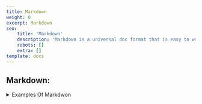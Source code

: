 ```yaml
---
title: Markdown
weight: 0
excerpt: Markdown
seo:
    title: 'Markdown'
    description: 'Markdown is a universal doc format that is easy to write and easy to add to a version control system'
    robots: []
    extra: []
template: docs
---
```



## Markdown:

<details>

<summary> Examples Of Markdwon
</summary>

# Heading

## Sub-heading

> Blockquote

- List item 1
- List item 2
- List item 3

1. Ordered list item 1
2. Ordered list item 2
3. Ordered list item 3

![Image](https://placehold.it/100x100)

\`\`\`
const foo = 'bar';
\`\`\`

[Link](https://example.com)

![Image](https://placehold.it/100x100)

\`\`\`
const foo = 'bar';
\`\`\`

[Link](https://example.com)

![Image](https://placehold.it/100x100)

\`\`\`
const foo = 'bar';
\`\`\`

[Link](https://example.com)

![Image](https://placehold.it/100x100)

\`\`\`
const foo = 'bar';
\`\`\`

[Link](https://example.com)

![Image](https://placehold.it/100x100)

\`\`\`
const foo = 'bar';
\`\`\`

[Link](https://example.com)

![Image](https://placehold.it/100x100)

\`\`\`
const foo = 'bar';
\`\`\`

[Link](https://example.com)

![Image](https://placehold.it/100x100)

\`\`\`
const foo = 'bar';
\`\`\`

[Link](https://example.com)

![Image](https://placehold.it/100x100)

\`\`\`
const foo = 'bar';
\`\`\`

[Link](https://example.com)

![Image](https://placehold.it/100x100)

\`\`\`
const foo = 'bar';
\

=======


# Markdown

Markdown is a simple and easy to use syntax for creating formatted text. It is a superset of [CommonMark](https://commonmark.org/) and [GitHub Flavored Markdown](https://github.github.com/gfm/).

## Headings

Headings are created with the `#` character.

```
# Heading
```

## Sub-Headings

Sub-headings are created with the `##` character.

```
## Sub-Heading
```

## Sub-Sub-Headings

Sub-sub-headings are created with the `###` character.

```
### Sub-Sub-Heading
```

## Lists

Lists are created with the `*` character.

```
* List item
```

## Code

Code is created with the `` character.

```
`code`
```

## Links

Links are created with the `[text](url)` format.

```
[link](https://www.example.com)
```

## Images

Images are created with the `![alt text](url)` format.

```
![alt text](https://www.example.com/image.jpg)
```

## Emphasis

Emphasis is created with the `*` or `_` character.

```
*emphasized*
_emphasized_
```

## Strong

Strong is created with the `**` or `__` character.

```
**strong**
__strong__
```

## Inline Code

Inline code is created with the `\` character.

```
\`\`\`
code
\`\`\`
```

## Blockquote

Blockquotes are created with the `>` character.

```
> Blockquote
```

## Horizontal Rule

Horizontal rules are created with the `---` or `***` character.

```
---
***
```

## Table

Tables are created

=======

# Markdown

Markdown is a simple text formatting syntax that is easy to learn and use.

## Syntax

Here is a simple example of some Markdown:

```
This is a paragraph.

This is a second paragraph.
```

Markdown is easy to learn. It is easy to use.

## Examples

Here are some examples of Markdown:

* This is a list item.

* This is a list item.

* This is a list item.

## Lists

Here is a list:

* List item 1
* List item 2

## Emphasis

Here is some _emphasis_:

Here is some **strong emphasis**:

Here is some `code`.

Here is some `code`.

## Links

Here is a [link](http://www.example.com).

Here is an inline image: ![alt text](http://www.example.com/image.jpg)

Here is an inline image: ![alt text](http://www.example.com/image.jpg)

## Images

Here is an inline image: ![alt text](http://www.example.com/image.jpg)

Here is an inline image: ![alt text](http://www.example.com/image.jpg)

## Blockquotes

Here is a blockquote:

> This is a blockquote.

> This is a second paragraph in the blockquote.

Here is a blockquote with two paragraphs:

> This is a blockquote.
>
> This is a second paragraph in the blockquote.

## Code

Here is some code:

```
This is a code block.

This is a second paragraph in the code block.
```

## Horizontal Rule

Here is a horizontal rule:

---

## Tables

Here is a table:

| Tables        | Are           | Cool  |
| ------------- |:-------------:| -----:|
| col 3 is      | right-aligned | $1600 |
| col 2 is      | centered      |   $12 |
| zebra stripes | are neat      |

=======


# Markdown

## Syntax

```markdown
# Header

## Subheader

Text

* Bullet
* Item

1. Numbered
2. Item

[Link](https://github.com)

![Image](


</details>


## Why markdown?

Markdown is a universal doc format that is easy to write and easy to add to a version control system.

- **Open** - Anyone can submit content, fix typos & update anything via pull requests
- **Version control** - Roll back & see the history of any given post
- **No CMS lock in** - We can easily port to any static site generator
- **It's just simple** - No user accounts to manage, no CMS software to upgrade, no plugins to install.

---

## Markdown basics

The basics of markdown can be found [here](https://guides.github.com/features/mastering-markdown/) & [here](https://daringfireball.net/projects/markdown/). Super easy!

## Advanced Formatting tips

### `left` alignment

<img align="left" width="100" height="100" src="">

This is the code you need to align images to the left:

```
<img align="left" width="100" height="100" src="">
```

---

### `right` alignment

<img align="right" width="100" height="100" src="">

This is the code you need to align images to the right:

```
<img align="right" width="100" height="100" src="">
```

---

### `center` alignment example

<p align="center">
  <img width="460" height="300" src="http://www.fillmurray.com/460/300">
</p>

```
<p align="center">
  <img width="460" height="300" src="http://www.fillmurray.com/460/300">
</p>
```

---

### `collapse` Sections

Collapsing large blocks of text can make your markdown much easier to digest

<details>
<summary>"Click to expand"</summary>
this is hidden block
</details>

```
<details>
<summary>"Click to expand"</summary>
this is hidden
</details>
```

Collapsing large blocks of Markdown text

<details>
<summary>To make sure markdown is rendered correctly in the collapsed section...</summary>

1.  Put an **empty line** after the `<summary>` block.
2.  _Insert your markdown syntax_
3.  Put an **empty line** before the `</details>` tag

</details>

```
<details>
<summary>To make sure markdown is rendered correctly in the collapsed section...</summary>

 1. Put an **empty line** after the `<summary>` block.
 2. *Insert your markdown syntax*
 3. Put an **empty line** before the `</details>` tag

</details>
```

---

### `additional links`

[Website](http://www.serverless.com) • [Email Updates](http://eepurl.com/b8dv4P) • [Gitter](https://gitter.im/serverless/serverless) • [Forum](http://forum.serverless.com) • [Meetups](https://github.com/serverless-meetups/main) • [Twitter](https://twitter.com/goserverless) • [Facebook](https://www.facebook.com/serverless) • [Contact Us](mailto:hello@serverless.com)

```
[Website](http://www.serverless.com) • [Email Updates](http://eepurl.com/b8dv4P) • [Gitter](https://gitter.im/serverless/serverless) • [Forum](http://forum.serverless.com) • [Meetups](https://github.com/serverless-meetups/main) • [Twitter](https://twitter.com/goserverless) • [Facebook](https://www.facebook.com/serverless) • [Contact Us](mailto:hello@serverless.com)
```

---

### Badges

I hate them so. Don't use badges.

---

### Nice looking file tree

For whatever [reason](https://twitter.com/alexdotjs/status/1421015442286596100) the `graphql` syntax will nicely highlight file trees like below:

```graphql
# Code & components for pages
./src/*
  ├─ src/assets - # Minified images, fonts, icon files
  ├─ src/components - # Individual smaller components
  ├─ src/fragments - # Larger chunks of a page composed of multiple components
  ├─ src/layouts - # Page layouts used for different types of pages composed of components and fragments
  ├─ src/page - # Custom pages or pages composed of layouts with hardcoded data components, fragments, & layouts
  ├─ src/pages/* - # Next.js file based routing
  │  ├─ _app.js - # next.js app entry point
  │  ├─ _document.js - # next.js document wrapper
  │  ├─ global.css - #  Global CSS styles
  │  └─ Everything else... - # File based routing
  └─ src/utils - # Utility functions used in various places
```

---

## Useful packages

1. [gray-matter](https://www.npmjs.com/package/gray-matter)

YAML front-matter is your friend. You can keep metadata in markdown files

```
title: Serverless Framework Documentation
description: "Great F'in docs!"
menuText: Docs
layout: Doc
```

2. [Remark](https://www.npmjs.com/package/remark)

Useful for rendering markdown in HTML/React

3. [Markdown Magic](https://github.com/DavidWells/markdown-magic)

- [Repo](https://github.com/DavidWells/markdown-magic)
- [Plugins](https://github.com/DavidWells/markdown-magic#plugins)
- Show automatic doc generation. [Example 1](https://github.com/DavidWells/markdown-magic/blob/master/examples/generate-readme.js#L15-L23) | [Example 2](https://github.com/serverless/examples/blob/master/generate-readme.js#L71-L87)

---

## Useful utilities

1. [Schedule Posts](https://github.com/serverless/post-scheduler) - Post scheduler for static sites

Show DEMO

2. [Zero friction inline content editing](https://jekyll-anon.surge.sh/gods/2015/02/18/vesta.html)

Show DEMO

3. [Byword](https://bywordapp.com/) & [Typora](https://typora.io/) - Good Editors

4. [Monodraw](https://monodraw.helftone.com/) - Flow charts for days

5. [Kap](https://getkap.co/) - Make gifs

6. [IDE markdown preview](https://atom.io/packages/markdown-preview)

7. Stuck on WordPress? Try [easy-markdown plugin](https://github.com/DavidWells/easy-markdown)

---

## How Serverless uses markdown

Serverless.com is comprised of 3 separate repositories

- https://github.com/serverless/blog
- https://github.com/serverless/serverless | Shoutout to [Phenomic.io](https://phenomic.io/)
- https://github.com/serverless/site

**Why multiple repos?**

1. We wanted documentation about the framework to live in the serverless github repo for easy access
2. We wanted our blog content to be easily portable to any static site generator separate from the implementation (site)
3. `prebuild` npm script pulls the content together & processes them for site build

A single repo is easier to manage but harder for people to find/edit/PR content.

---

### DEMO

- Site structure
- Serverless build process
- [Validation](https://github.com/serverless/blog/blob/master/.travis.yml#L10)
- [Editing Flow](https://serverless.com/framework/docs/providers/aws/cli-reference/deploy/)
- Github optimizations
    - [Link from top of each doc to live link on site](https://github.com/serverless/serverless/blob/master/docs/providers/aws/events/schedule.md)
    - use markdown magic =) to [auto generate tables](https://github.com/serverless/examples) etc
    - [Hide yaml frontmatter from github folks](https://github.com/serverless/serverless/blame/master/docs/providers/aws/events/schedule.md#L1-L7)
    - consider linking everything to site

## Other Markdown Resources

- [Verb](https://www.npmjs.com/package/verb) - Documentation generator for GitHub projects
- [ACSII docs](http://asciidoctor.org/) - Markdown alternative
